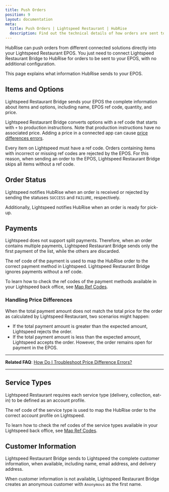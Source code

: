 ```yaml
---
title: Push Orders
position: 9
layout: documentation
meta:
  title: Push Orders | Lightspeed Restaurant | HubRise
  description: Find out the technical details of how orders are sent to Lightspeed from HubRise, which fields are passed and which are not.
---
```


HubRise can push orders from different connected solutions directly into your Lightspeed Restaurant EPOS. You just need to connect Lightspeed Restaurant Bridge to HubRise for orders to be sent to your EPOS, with no additional configuration.

This page explains what information HubRise sends to your EPOS.

## Items and Options

Lightspeed Restaurant Bridge sends your EPOS the complete information about items and options, including name, EPOS ref code, quantity, and price.

Lightspeed Restaurant Bridge converts options with a ref code that starts with `+` to production instructions. Note that production instructions have no associated price. Adding a price in a connected app can cause [price differences errors](/apps/lightspeed-restaurant/troubleshooting/price-differences-errors/).

Every item on Lightspeed must have a ref code. Orders containing items with incorrect or missing ref codes are rejected by the EPOS. For this reason, when sending an order to the EPOS, Lightspeed Restaurant Bridge skips all items without a ref code.

## Order Status

Lightspeed notifies HubRise when an order is received or rejected by sending the statuses `SUCCESS` and `FAILURE`, respectively.

Additionally, Lightspeed notifies HubRise when an order is ready for pick-up.

## Payments

Lightspeed does not support split payments. Therefore, when an order contains multiple payments, Lightspeed Restaurant Bridge sends only the first payment of the list, while the others are discarded.

The ref code of the payment is used to map the HubRise order to the correct payment method in Lightspeed. Lightspeed Restaurant Bridge ignores payments without a ref code.

To learn how to check the ref codes of the payment methods available in your Lightspeed back office, see [Map Ref Codes](/apps/lightspeed-restaurant/map-ref-codes#payment-methods).

### Handling Price Differences

When the total payment amount does not match the total price for the order as calculated by Lightspeed Restaurant, two scenarios might happen:

- If the total payment amount is greater than the expected amount, Lightspeed rejects the order.
- If the total payment amount is less than the expected amount, Lightspeed accepts the order. However, the order remains open for payment in the EPOS.

---

**Related FAQ**: [How Do I Troubleshoot Price Difference Errors?](/apps/lightspeed-restaurant/troubleshooting/price-differences-errors/)

---

## Service Types

Lightspeed Restaurant requires each service type (delivery, collection, eat-in) to be defined as an account profile.

The ref code of the service type is used to map the HubRise order to the correct account profile on Lightspeed.

To learn how to check the ref codes of the service types available in your Lightspeed back office, see [Map Ref Codes](/apps/lightspeed-restaurant/map-ref-codes#service-types).

## Customer Information

Lightspeed Restaurant Bridge sends to Lightspeed the complete customer information, when available, including name, email address, and delivery address.

When customer information is not available, Lightspeed Restaurant Bridge creates an anonymous customer with `Anonymous` as the first name.
